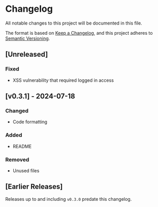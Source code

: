 # Changelog

All notable changes to this project will be documented in this file.

The format is based on [Keep a Changelog](https://keepachangelog.com/en/1.1.0/),
and this project adheres to [Semantic Versioning](https://semver.org/spec/v2.0.0.html).

## [Unreleased]

### Fixed
- XSS vulnerability that required logged in access

## [v0.3.1] - 2024-07-18

### Changed
- Code formatting

### Added
- README

### Removed
- Unused files

## [Earlier Releases]

Releases up to and including `v0.3.0` predate this changelog.
